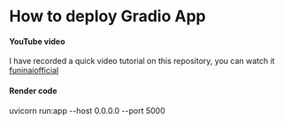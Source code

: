 # How to deploy Gradio App

#### YouTube video
I have recorded a quick video tutorial on this repository, you can watch it [funinaiofficial](https://youtu.be/funinaiofficial.)

#### Render code
uvicorn run:app --host 0.0.0.0 --port 5000
